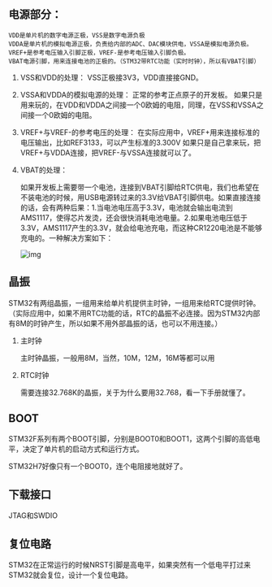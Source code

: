 ## 电源部分：
```
VDD是单片机的数字电源正极，VSS是数字电源负极
VDDA是单片机的模拟电源正极，负责给内部的ADC、DAC模块供电，VSSA是模拟电源负极。
VREF+是参考电压输入引脚正极，VREF-是参考电压输入引脚负极。
VBAT电源引脚，用来连接电池的正极的。（STM32带RTC功能（实时时钟），所以有VBAT引脚）
```
1. VSS和VDD的处理：
	VSS正极接3V3，VDD直接接GND。
	
2. VSSA和VDDA的模拟电源的处理：
     正常的参考正点原子的开发板。
      如果只是用来玩的，在VDD和VDDA之间接一个0欧姆的电阻，同理，在VSS和VSSA之间接一个0欧姆的电阻。

3. VREF+与VREF-的参考电压的处理：
     在实际应用中，VREF+用来连接标准的电压输出，比如REF3133，可以产生标准的3.300V
       如果只是自己拿来玩，把VREF+与VDDA连接，把VREF-与VSSA连接就可以了。

4. VBAT的处理：

   如果开发板上需要带一个电池，连接到VBAT引脚给RTC供电，我们也希望在不装电池的时候，用USB电源转过来的3.3V给VBAT引脚供电。如果直接连接的话，会有两种后果：1.当电池电压高于3.3V，电池就会输出电流到AMS1117，使得芯片发烫，还会很快消耗电池电量。2.如果电池电压低于3.3V，AMS1117产生的3.3V，就会给电池充电，而这种CR1220电池是不能够充电的。一种解决方案如下：

   ![img](https://img-blog.csdn.net/20180515210907467?watermark/2/text/aHR0cHM6Ly9ibG9nLmNzZG4ubmV0L3FxXzI3MDE2NjUx/font/5a6L5L2T/fontsize/400/fill/I0JBQkFCMA==/dissolve/70)

## 晶振

STM32有两组晶振，一组用来给单片机提供主时钟，一组用来给RTC提供时钟。（实际应用中，如果不用RTC功能的话，RTC的晶振不必连接。因为STM32内部有8M的时钟产生，所以如果不用外部晶振的话，也可以不用连接。）

1. 主时钟

   主时钟晶振，一般用8M，当然，10M，12M，16M等都可以用

2. RTC时钟

   需要连接32.768K的晶振，关于为什么要用32.768，看一下手册就懂了。

## BOOT

STM32F系列有两个BOOT引脚，分别是BOOT0和BOOT1，这两个引脚的高低电平，决定了单片机的启动方式和运行方式。

STM32H7好像只有一个BOOT0，连个电阻接地就好了。

## 下载接口

JTAG和SWDIO

## 复位电路

STM32在正常运行的时候NRST引脚是高电平，如果突然有一个低电平打过来STM32就会复位，设计一个复位电路。